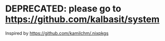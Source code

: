 # DEPRECATED: please go to https://github.com/kalbasit/system






Inspired by https://github.com/kamilchm/.nixpkgs
